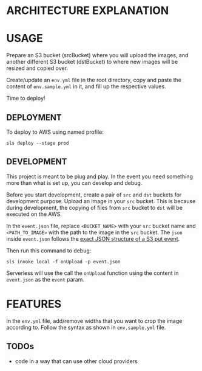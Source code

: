 # ARCHITECTURE EXPLANATION

# USAGE

Prepare an S3 bucket (srcBucket) where you will upload the images, and another different S3 bucket (dstBucket) to where new images will be resized and copied over.

Create/update an `env.yml` file in the root directory, copy and paste the content of `env.sample.yml` in it, and fill up the respective values.

Time to deploy!

## DEPLOYMENT

To deploy to AWS using named profile:

`sls deploy --stage prod`

## DEVELOPMENT

This project is meant to be plug and play. In the event you need something more than what is set up, you can develop and debug.

Before you start development, create a pair of `src` and `dst` buckets for development purpose. Upload an image in your `src` bucket. This is because during development, the copying of files from `src` bucket to `dst` will be executed on the AWS.

In the `event.json` file, replace `<BUCKET_NAME>` with your `src` bucket name and `<PATH_TO_IMAGE>` with the path to the image in the `src` bucket. The `json` inside `event.json` follows the [exact JSON structure of a S3 put event](https://docs.aws.amazon.com/lambda/latest/dg/eventsources.html#eventsources-s3-put).

Then run this command to debug:

`sls invoke local -f onUpload -p event.json`

Serverless will use the call the `onUpload` function using the content in `event.json` as the `event` param.

# FEATURES
In the `env.yml` file, add/remove widths that you want to crop the image according to. Follow the syntax as shown in `env.sample.yml` file.


## TODOs
* code in a way that can use other cloud providers
